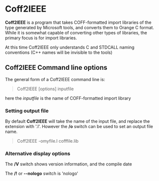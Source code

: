 # Coff2IEEE

**Coff2IEEE** is a program that takes COFF-formatted import libraries of the type generated by Microsoft tools, and converts them to Orange C format.   While it is somewhat capable of converting other types of libraries, the primary focus is for import libraries.

At this time Coff2IEEE only understands C and STDCALL naming conventions (C++ names will be invisible to the tools)

## Coff2IEEE Command line options

The general form of a Coff2IEEE command line is:

>    Coff2IEEE [options] inputfile

here the _inputfile_ is the name of COFF-formatted import library

### Setting output file

By default **Coff2IEEE** will take the name of the input file, and replace the extension with '.l'.   However the **/o** switch can be used to set an output file name.


>    Coff2IEEE -omyfile.l cofffile.lib


### Alternative display options

 The **/V** switch shows version information, and the compile date

 The **/!** or **--nologo** switch is 'nologo'
